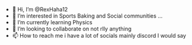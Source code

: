 - 👋 Hi, I’m @RexHaha12
- 👀 I’m interested in Sports Baking and Social communities ...
- 🌱 I’m currently learning Physics 
- 💞️ I’m looking to collaborate on not rlly anything 
- 📫 How to reach me i have a lot of socials mainly discord I would say 

<!---
RexHaha12/RexHaha12 is a ✨ special ✨ repository because its `README.md` (this file) appears on your GitHub profile.
You can click the Preview link to take a look at your changes.
--->
